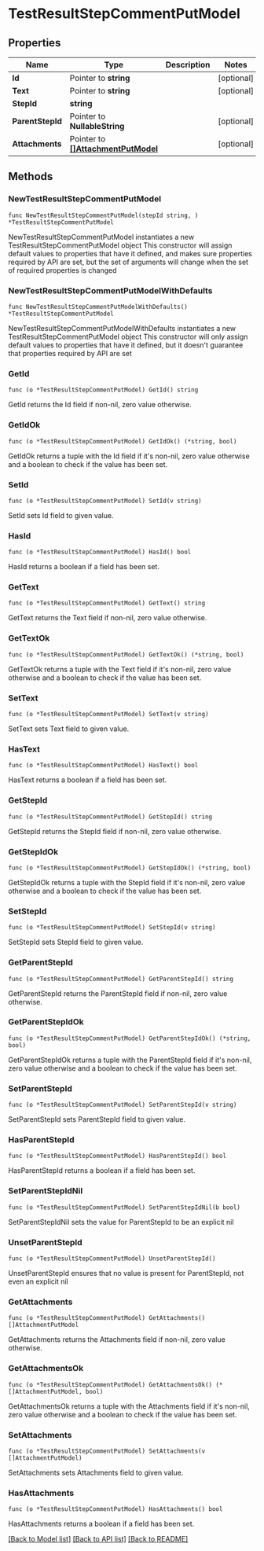 # TestResultStepCommentPutModel

## Properties

Name | Type | Description | Notes
------------ | ------------- | ------------- | -------------
**Id** | Pointer to **string** |  | [optional] 
**Text** | Pointer to **string** |  | [optional] 
**StepId** | **string** |  | 
**ParentStepId** | Pointer to **NullableString** |  | [optional] 
**Attachments** | Pointer to [**[]AttachmentPutModel**](AttachmentPutModel.md) |  | [optional] 

## Methods

### NewTestResultStepCommentPutModel

`func NewTestResultStepCommentPutModel(stepId string, ) *TestResultStepCommentPutModel`

NewTestResultStepCommentPutModel instantiates a new TestResultStepCommentPutModel object
This constructor will assign default values to properties that have it defined,
and makes sure properties required by API are set, but the set of arguments
will change when the set of required properties is changed

### NewTestResultStepCommentPutModelWithDefaults

`func NewTestResultStepCommentPutModelWithDefaults() *TestResultStepCommentPutModel`

NewTestResultStepCommentPutModelWithDefaults instantiates a new TestResultStepCommentPutModel object
This constructor will only assign default values to properties that have it defined,
but it doesn't guarantee that properties required by API are set

### GetId

`func (o *TestResultStepCommentPutModel) GetId() string`

GetId returns the Id field if non-nil, zero value otherwise.

### GetIdOk

`func (o *TestResultStepCommentPutModel) GetIdOk() (*string, bool)`

GetIdOk returns a tuple with the Id field if it's non-nil, zero value otherwise
and a boolean to check if the value has been set.

### SetId

`func (o *TestResultStepCommentPutModel) SetId(v string)`

SetId sets Id field to given value.

### HasId

`func (o *TestResultStepCommentPutModel) HasId() bool`

HasId returns a boolean if a field has been set.

### GetText

`func (o *TestResultStepCommentPutModel) GetText() string`

GetText returns the Text field if non-nil, zero value otherwise.

### GetTextOk

`func (o *TestResultStepCommentPutModel) GetTextOk() (*string, bool)`

GetTextOk returns a tuple with the Text field if it's non-nil, zero value otherwise
and a boolean to check if the value has been set.

### SetText

`func (o *TestResultStepCommentPutModel) SetText(v string)`

SetText sets Text field to given value.

### HasText

`func (o *TestResultStepCommentPutModel) HasText() bool`

HasText returns a boolean if a field has been set.

### GetStepId

`func (o *TestResultStepCommentPutModel) GetStepId() string`

GetStepId returns the StepId field if non-nil, zero value otherwise.

### GetStepIdOk

`func (o *TestResultStepCommentPutModel) GetStepIdOk() (*string, bool)`

GetStepIdOk returns a tuple with the StepId field if it's non-nil, zero value otherwise
and a boolean to check if the value has been set.

### SetStepId

`func (o *TestResultStepCommentPutModel) SetStepId(v string)`

SetStepId sets StepId field to given value.


### GetParentStepId

`func (o *TestResultStepCommentPutModel) GetParentStepId() string`

GetParentStepId returns the ParentStepId field if non-nil, zero value otherwise.

### GetParentStepIdOk

`func (o *TestResultStepCommentPutModel) GetParentStepIdOk() (*string, bool)`

GetParentStepIdOk returns a tuple with the ParentStepId field if it's non-nil, zero value otherwise
and a boolean to check if the value has been set.

### SetParentStepId

`func (o *TestResultStepCommentPutModel) SetParentStepId(v string)`

SetParentStepId sets ParentStepId field to given value.

### HasParentStepId

`func (o *TestResultStepCommentPutModel) HasParentStepId() bool`

HasParentStepId returns a boolean if a field has been set.

### SetParentStepIdNil

`func (o *TestResultStepCommentPutModel) SetParentStepIdNil(b bool)`

 SetParentStepIdNil sets the value for ParentStepId to be an explicit nil

### UnsetParentStepId
`func (o *TestResultStepCommentPutModel) UnsetParentStepId()`

UnsetParentStepId ensures that no value is present for ParentStepId, not even an explicit nil
### GetAttachments

`func (o *TestResultStepCommentPutModel) GetAttachments() []AttachmentPutModel`

GetAttachments returns the Attachments field if non-nil, zero value otherwise.

### GetAttachmentsOk

`func (o *TestResultStepCommentPutModel) GetAttachmentsOk() (*[]AttachmentPutModel, bool)`

GetAttachmentsOk returns a tuple with the Attachments field if it's non-nil, zero value otherwise
and a boolean to check if the value has been set.

### SetAttachments

`func (o *TestResultStepCommentPutModel) SetAttachments(v []AttachmentPutModel)`

SetAttachments sets Attachments field to given value.

### HasAttachments

`func (o *TestResultStepCommentPutModel) HasAttachments() bool`

HasAttachments returns a boolean if a field has been set.


[[Back to Model list]](../README.md#documentation-for-models) [[Back to API list]](../README.md#documentation-for-api-endpoints) [[Back to README]](../README.md)


